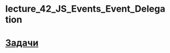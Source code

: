 # lecture_42_JS_Events_Event_Delegation  
#  [Задачи ](https://github.com/schoolteacherMP/lecture_42_JS_Events_Event_Delegation/blob/main/tasks.md)  
